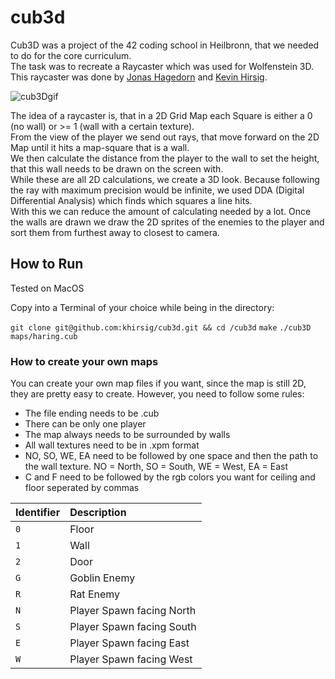 # cub3d

Cub3D was a project of the 42 coding school in Heilbronn, that we needed to do for the core curriculum.  
The task was to recreate a Raycaster which was used for Wolfenstein 3D.  
This raycaster was done by [Jonas Hagedorn](https://github.com/Jonabcs) and [Kevin Hirsig](https://github.com/khirsig).

![cub3Dgif](https://user-images.githubusercontent.com/78398628/181726830-bf59cabf-5ffd-4dac-88b7-98b4c1d95f41.gif)

The idea of a raycaster is, that in a 2D Grid Map each Square is either a 0 (no wall) or >= 1 (wall with a certain texture).  
From the view of the player we send out rays, that move forward on the 2D Map until it hits a map-square that is a wall.  
We then calculate the distance from the player to the wall to set the height, that this wall needs to be drawn on the screen with.  
While these are all 2D calculations, we create a 3D look.
Because following the ray with maximum precision would be infinite, we used DDA (Digital Differential Analysis) which finds which squares a line hits.  
With this we can reduce the amount of calculating needed by a lot.
Once the walls are drawn we draw the 2D sprites of the enemies to the player and sort them from furthest away to closest to camera.  

## How to Run

Tested on MacOS

Copy into a Terminal of your choice while being in the directory:

```git clone git@github.com:khirsig/cub3d.git && cd /cub3d```
```make```
```./cub3D maps/haring.cub```

### How to create your own maps

You can create your own map files if you want, since the map is still 2D, they are pretty easy to create.
However, you need to follow some rules:
* The file ending needs to be .cub
* There can be only one player
* The map always needs to be surrounded by walls
* All wall textures need to be in .xpm format
* NO, SO, WE, EA need to be followed by one space and then the path to the wall texture. NO = North, SO = South, WE = West, EA = East
* C and F need to be followed by the rgb colors you want for ceiling and floor seperated by commas

| Identifier | Description |
| :---         | :---         |
| ```0``` | Floor |
| ```1``` | Wall |
| ```2``` | Door |
| ```G``` | Goblin Enemy |
| ```R``` | Rat Enemy |
| ```N``` | Player Spawn facing North |
| ```S``` | Player Spawn facing South |
| ```E``` | Player Spawn facing East |
| ```W``` | Player Spawn facing West |
